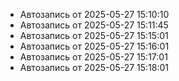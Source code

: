 - Автозапись от 2025-05-27 15:10:10
- Автозапись от 2025-05-27 15:11:45
- Автозапись от 2025-05-27 15:15:01
- Автозапись от 2025-05-27 15:16:01
- Автозапись от 2025-05-27 15:17:01
- Автозапись от 2025-05-27 15:18:01
